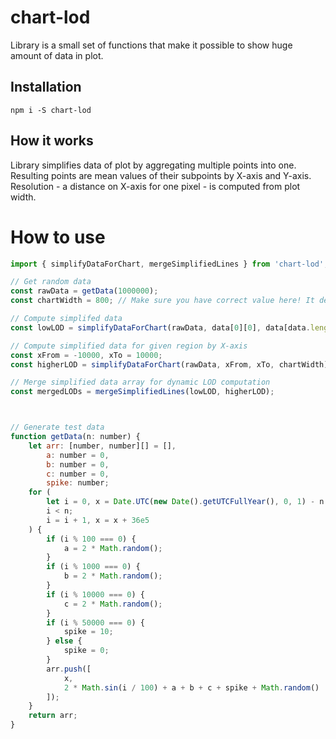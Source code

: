 # chart-lod
Library is a small set of functions that make it possible to show huge amount of data in plot.

## Installation
```npm i -S chart-lod```

## How it works
Library simplifies data of plot by aggregating multiple points into one. Resulting points are mean values of their subpoints by X-axis and Y-axis. Resolution - a distance on X-axis for one pixel - is computed from plot width.

# How to use
```javascript
import { simplifyDataForChart, mergeSimplifiedLines } from 'chart-lod';

// Get random data
const rawData = getData(1000000);
const chartWidth = 800; // Make sure you have correct value here! It depends on your chart library

// Compute simplifed data
const lowLOD = simplifyDataForChart(rawData, data[0][0], data[data.length - 1][0], chartWidth);

// Compute simplified data for given region by X-axis
const xFrom = -10000, xTo = 10000;
const higherLOD = simplifyDataForChart(rawData, xFrom, xTo, chartWidth);

// Merge simplified data array for dynamic LOD computation
const mergedLODs = mergeSimplifiedLines(lowLOD, higherLOD);



// Generate test data
function getData(n: number) {
    let arr: [number, number][] = [],
        a: number = 0,
        b: number = 0,
        c: number = 0,
        spike: number;
    for (
        let i = 0, x = Date.UTC(new Date().getUTCFullYear(), 0, 1) - n * 36e5;
        i < n;
        i = i + 1, x = x + 36e5
    ) {
        if (i % 100 === 0) {
            a = 2 * Math.random();
        }
        if (i % 1000 === 0) {
            b = 2 * Math.random();
        }
        if (i % 10000 === 0) {
            c = 2 * Math.random();
        }
        if (i % 50000 === 0) {
            spike = 10;
        } else {
            spike = 0;
        }
        arr.push([
            x,
            2 * Math.sin(i / 100) + a + b + c + spike + Math.random()
        ]);
    }
    return arr;
}
```
